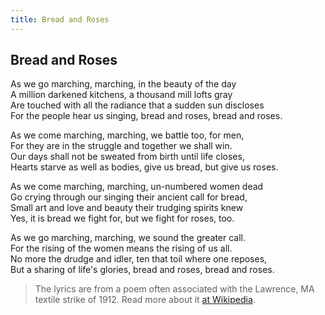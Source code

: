 ```yaml
---
title: Bread and Roses
---
```


## Bread and Roses

As we go marching, marching, in the beauty of the day  
A million darkened kitchens, a thousand mill lofts gray  
Are touched with all the radiance that a sudden sun discloses  
For the people hear us singing, bread and roses, bread and roses.

As we come marching, marching, we battle too, for men,  
For they are in the struggle and together we shall win.  
Our days shall not be sweated from birth until life closes,  
Hearts starve as well as bodies, give us bread, but give us roses.

As we come marching, marching, un-numbered women dead  
Go crying through our singing their ancient call for bread,  
Small art and love and beauty their trudging spirits knew  
Yes, it is bread we fight for, but we fight for roses, too.

As we go marching, marching, we sound the greater call.  
For the rising of the women means the rising of us all.  
No more the drudge and idler, ten that toil where one reposes,  
But a sharing of life's glories, bread and roses, bread and roses.

> The lyrics are from a poem often associated with the Lawrence, MA textile strike of 1912. Read more about it [at Wikipedia](https://en.wikipedia.org/wiki/Bread_and_Roses).
